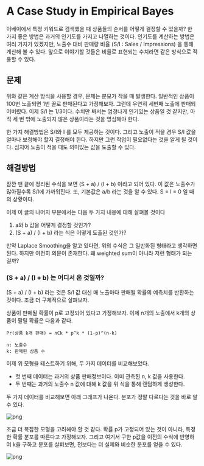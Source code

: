 # A Case Study in Empirical Bayes

이베이에서 특정 키워드로 검색했을 때 상품들의 순서를 어떻게 결정할 수 있을까? 한 가지 좋은 방법은 과거의 인기도를 가지고 나열하는 것이다. 
인기도를 계산하는 방법은 여러 가지가 있겠지만, 노출수 대비 판매량 비율 (S/I : Sales / Impressions) 을 통해 계산해 볼 수 있다.
앞으로 이야기할 것들은 비율로 표현되는 수치라면 같은 방식으로 적용할 수 있다.

## 문제

위와 같은 계산 방식을 사용할 경우, 문제는 분모가 작을 때 발생한다. 일반적인 상품이 100번 노출되면 1번 꼴로 판매된다고 가정해보자.
그런데 우연히 세번째 노출에 판매되어버렸다. 이제 S/I 는 1/3이다. 
수치만 봐서는 엄청나게 인기있는 상품일 것 같지만, 아직 세 번 밖에 노출되지 않은 상품이라는 것을 명심해야 한다. 

한 가지 해결방법은 S/I와 I 를 모두 제공하는 것이다. 그리고 노출이 적을 경우 S/I 값을 얼마나 보정해야 할지 결정해야 한다. 
하지만 그런 작업이 필요없다는 것을 알게 될 것이다. 심지어 노출이 적을 때도 의미있는 값을 도출할 수 있다.

## 해결방법

잠깐 맨 끝에 정리된 수식을 보면 (S + a) / (I + b) 이라고 되어 있다. 이 값은 노출수가 많아질수록 S/I에 가까워진다. 
또, 기본값은 a/b 라는 것을 알 수 있다. S = I = 0 일 때의 상황이다. 

이제 이 글의 나머지 부분에서는 다음 두 가지 내용에 대해 살펴볼 것이다

1. a와 b 값을 어떻게 결정할 것인가?
2. (S + a) / (I + b) 라는 식은 어떻게 도출된 것인가?

만약 Laplace Smoothing을 알고 있다면, 위의 수식은 그 일반화된 형태라고 생각하면 된다. 
하지만 여전히 의문이 존재한다. 왜 weighted sum이 아니라 저런 형태가 되는 걸까?

### (S + a) / (I + b) 는 어디서 온 것일까?

(S + a) / (I + b) 라는 것은 S/I 값 대신 매 노출마다 판매될 확률의 예측치를 반환하는 것이다. 조금 더 구체적으로 살펴보자.

상품이 판매될 확률이 p로 고정되어 있다고 가정해보자. 이제 n개의 노출에서 k개의 상품이 팔릴 확률은 다음과 같다.

```
Pr(상품 k개 판매) = nCk * p^k * (1-p)^(n-k)

n: 노출수
k: 판매된 상품 수
```

이제 위 모형을 테스트하기 위해, 두 가지 데이터를 비교해보았다. 

* 첫 번째 데이터는 과거의 상품 판매정보이다. 이미 관측된 n, k 값을 사용한다. 
* 두 번째는 과거의 노출수 n 값에 대해 k 값을 위 식을 통해 랜덤하게 생성한다.

두 가지 데이터를 비교해보면 아래 그래프가 나온다. 분포가 정말 다르다는 것을 바로 알 수 있다.

![png](https://www.ebayinc.com/assets/Uploads/Blog/2015/01/plot1.png)

조금 더 복잡한 모형을 고려해야 할 것 같다. 
확률 p가 고정되어 있는 것이 아니라, 특정한 확률 분포를 따른다고 가정해보자. 
그리고 여기서 구한 p값을 이전의 수식에 반영하여 k을 구하고 분포를 살펴보면, 전보다는 더 실제와 비슷한 분포를 얻을 수 있다.

![png](https://www.ebayinc.com/assets/Uploads/Blog/2015/01/plot2.png)
